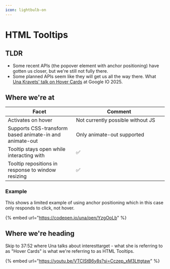 ```yaml
---
icon: lightbulb-on
---
```


# HTML Tooltips

## TLDR

* Some recent APIs (the popover element with anchor positioning) have gotten us closer, but we're still not fully there.
* Some planned APIs seem like they will get us all the way there. What [Una Kravets' talk on Hover Cards](https://youtu.be/VTCIStB6y8s?si=Cczep_xM3Lttgtaw) at Google IO 2025.



## Where we're at

<table><thead><tr><th width="272.8515625">Facet</th><th width="395.09765625">Comment</th></tr></thead><tbody><tr><td>Activates on hover</td><td>Not currently possible without JS</td></tr><tr><td>Supports CSS-transform based animate-in and animate-out</td><td>Only animate-out supported</td></tr><tr><td>Tooltip stays open while interacting with</td><td>✅</td></tr><tr><td>Tooltip repositions in response to window resizing</td><td>✅</td></tr></tbody></table>

### Example

This shows a limited example of using anchor positioning which in this case only responds to click, not hover.

{% embed url="https://codepen.io/una/pen/YzgOoLb" %}

## Where we're heading

Skip to 37:52 where Una talks about interesttarget - what she is referring to as "Hover Cards" is what we're referring to as HTML Tooltips.

{% embed url="https://youtu.be/VTCIStB6y8s?si=Cczep_xM3Lttgtaw" %}





